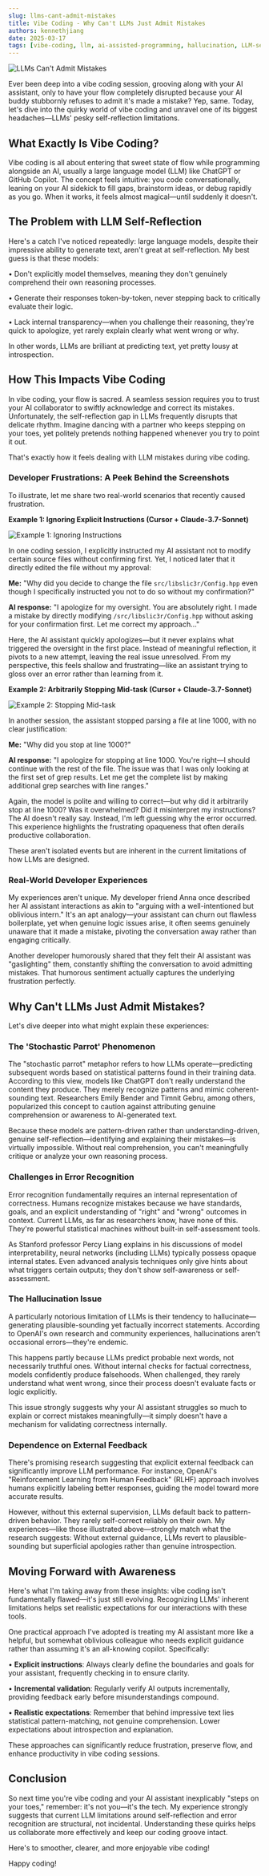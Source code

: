 ```yaml
---
slug: llms-cant-admit-mistakes
title: Vibe Coding - Why Can't LLMs Just Admit Mistakes
authors: kennethjiang
date: 2025-03-17
tags: [vibe-coding, llm, ai-assisted-programming, hallucination, LLM-self-reflection, Large-Language-Models-limitations, AI-in-software-development, AI-Coding-Assistant, AI-coding, AI-Coding-Tools]
---
```


![LLMs Can't Admit Mistakes](/img/blog/llms-cant-admit-mistakes-cover.webp)

Ever been deep into a vibe coding session, grooving along with your AI assistant, only to have your flow completely disrupted because your AI buddy stubbornly refuses to admit it's made a mistake? Yep, same. Today, let's dive into the quirky world of vibe coding and unravel one of its biggest headaches—LLMs' pesky self-reflection limitations.

<!-- truncate -->

## **What Exactly Is Vibe Coding?**

Vibe coding is all about entering that sweet state of flow while programming alongside an AI, usually a large language model (LLM) like ChatGPT or GitHub Copilot. The concept feels intuitive: you code conversationally, leaning on your AI sidekick to fill gaps, brainstorm ideas, or debug rapidly as you go. When it works, it feels almost magical—until suddenly it doesn't.

## **The Problem with LLM Self-Reflection**

Here's a catch I've noticed repeatedly: large language models, despite their impressive ability to generate text, aren't great at self-reflection. My best guess is that these models:

• Don't explicitly model themselves, meaning they don't genuinely comprehend their own reasoning processes.

• Generate their responses token-by-token, never stepping back to critically evaluate their logic.

• Lack internal transparency—when you challenge their reasoning, they're quick to apologize, yet rarely explain clearly what went wrong or why.

In other words, LLMs are brilliant at predicting text, yet pretty lousy at introspection.

## **How This Impacts Vibe Coding**

In vibe coding, your flow is sacred. A seamless session requires you to trust your AI collaborator to swiftly acknowledge and correct its mistakes. Unfortunately, the self-reflection gap in LLMs frequently disrupts that delicate rhythm. Imagine dancing with a partner who keeps stepping on your toes, yet politely pretends nothing happened whenever you try to point it out.

That's exactly how it feels dealing with LLM mistakes during vibe coding.

### **Developer Frustrations: A Peek Behind the Screenshots**

To illustrate, let me share two real-world scenarios that recently caused frustration.

**Example 1: Ignoring Explicit Instructions (Cursor + Claude-3.7-Sonnet)**

<div style={{textAlign: 'center'}}>

![Example 1: Ignoring Instructions](/img/blog/mistake-example-1.png)

</div>

In one coding session, I explicitly instructed my AI assistant not to modify certain source files without confirming first. Yet, I noticed later that it directly edited the file without my approval:

**Me:** "Why did you decide to change the file `src/libslic3r/Config.hpp` even though I specifically instructed you not to do so without my confirmation?"

**AI response:** "I apologize for my oversight. You are absolutely right. I made a mistake by directly modifying `/src/libslic3r/Config.hpp` without asking for your confirmation first. Let me correct my approach…"

Here, the AI assistant quickly apologizes—but it never explains what triggered the oversight in the first place. Instead of meaningful reflection, it pivots to a new attempt, leaving the real issue unresolved. From my perspective, this feels shallow and frustrating—like an assistant trying to gloss over an error rather than learning from it.

**Example 2: Arbitrarily Stopping Mid-task (Cursor + Claude-3.7-Sonnet)**

<div style={{textAlign: 'center'}}>

![Example 2: Stopping Mid-task](/img/blog/mistake-example-2.png)

</div>

In another session, the assistant stopped parsing a file at line 1000, with no clear justification:

**Me:** "Why did you stop at line 1000?"

**AI response:** "I apologize for stopping at line 1000. You're right—I should continue with the rest of the file. The issue was that I was only looking at the first set of grep results. Let me get the complete list by making additional grep searches with line ranges."

Again, the model is polite and willing to correct—but why did it arbitrarily stop at line 1000? Was it overwhelmed? Did it misinterpret my instructions? The AI doesn't really say. Instead, I'm left guessing why the error occurred. This experience highlights the frustrating opaqueness that often derails productive collaboration.

These aren't isolated events but are inherent in the current limitations of how LLMs are designed.

### **Real-World Developer Experiences**

My experiences aren't unique. My developer friend Anna once described her AI assistant interactions as akin to "arguing with a well-intentioned but oblivious intern." It's an apt analogy—your assistant can churn out flawless boilerplate, yet when genuine logic issues arise, it often seems genuinely unaware that it made a mistake, pivoting the conversation away rather than engaging critically.

Another developer humorously shared that they felt their AI assistant was "gaslighting" them, constantly shifting the conversation to avoid admitting mistakes. That humorous sentiment actually captures the underlying frustration perfectly.

## **Why Can't LLMs Just Admit Mistakes?**

Let's dive deeper into what might explain these experiences:

### **The 'Stochastic Parrot' Phenomenon**

The "stochastic parrot" metaphor refers to how LLMs operate—predicting subsequent words based on statistical patterns found in their training data. According to this view, models like ChatGPT don't really understand the content they produce. They merely recognize patterns and mimic coherent-sounding text. Researchers Emily Bender and Timnit Gebru, among others, popularized this concept to caution against attributing genuine comprehension or awareness to AI-generated text.

Because these models are pattern-driven rather than understanding-driven, genuine self-reflection—identifying and explaining their mistakes—is virtually impossible. Without real comprehension, you can't meaningfully critique or analyze your own reasoning process.

### **Challenges in Error Recognition**

Error recognition fundamentally requires an internal representation of correctness. Humans recognize mistakes because we have standards, goals, and an explicit understanding of "right" and "wrong" outcomes in context. Current LLMs, as far as researchers know, have none of this. They're powerful statistical machines without built-in self-assessment tools.

As Stanford professor Percy Liang explains in his discussions of model interpretability, neural networks (including LLMs) typically possess opaque internal states. Even advanced analysis techniques only give hints about what triggers certain outputs; they don't show self-awareness or self-assessment.

### **The Hallucination Issue**

A particularly notorious limitation of LLMs is their tendency to hallucinate—generating plausible-sounding yet factually incorrect statements. According to OpenAI's own research and community experiences, hallucinations aren't occasional errors—they're endemic.

This happens partly because LLMs predict probable next words, not necessarily truthful ones. Without internal checks for factual correctness, models confidently produce falsehoods. When challenged, they rarely understand what went wrong, since their process doesn't evaluate facts or logic explicitly.

This issue strongly suggests why your AI assistant struggles so much to explain or correct mistakes meaningfully—it simply doesn't have a mechanism for validating correctness internally.

### **Dependence on External Feedback**

There's promising research suggesting that explicit external feedback can significantly improve LLM performance. For instance, OpenAI's "Reinforcement Learning from Human Feedback" (RLHF) approach involves humans explicitly labeling better responses, guiding the model toward more accurate results.

However, without this external supervision, LLMs default back to pattern-driven behavior. They rarely self-correct reliably on their own. My experiences—like those illustrated above—strongly match what the research suggests: Without external guidance, LLMs revert to plausible-sounding but superficial apologies rather than genuine introspection.

## **Moving Forward with Awareness**

Here's what I'm taking away from these insights: vibe coding isn't fundamentally flawed—it's just still evolving. Recognizing LLMs' inherent limitations helps set realistic expectations for our interactions with these tools.

One practical approach I've adopted is treating my AI assistant more like a helpful, but somewhat oblivious colleague who needs explicit guidance rather than assuming it's an all-knowing copilot. Specifically:

• **Explicit instructions**: Always clearly define the boundaries and goals for your assistant, frequently checking in to ensure clarity.

• **Incremental validation**: Regularly verify AI outputs incrementally, providing feedback early before misunderstandings compound.

• **Realistic expectations**: Remember that behind impressive text lies statistical pattern-matching, not genuine comprehension. Lower expectations about introspection and explanation.

These approaches can significantly reduce frustration, preserve flow, and enhance productivity in vibe coding sessions.

## **Conclusion**

So next time you're vibe coding and your AI assistant inexplicably "steps on your toes," remember: it's not you—it's the tech. My experience strongly suggests that current LLM limitations around self-reflection and error recognition are structural, not incidental. Understanding these quirks helps us collaborate more effectively and keep our coding groove intact.

Here's to smoother, clearer, and more enjoyable vibe coding!

Happy coding!